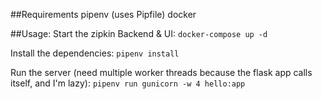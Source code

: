 ##Requirements
pipenv (uses Pipfile)
docker

##Usage:
Start the zipkin Backend & UI:
`docker-compose up -d`

Install the dependencies:
`pipenv install`

Run the server (need multiple worker threads because the flask app calls
itself, and I'm lazy):
`pipenv run gunicorn -w 4 hello:app`
